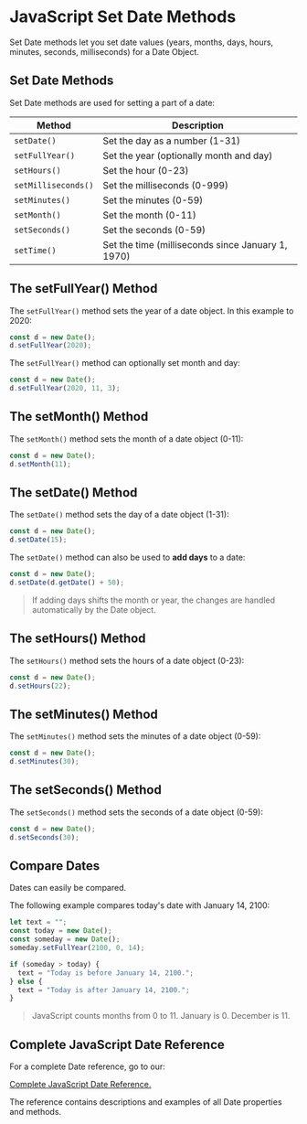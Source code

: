 # JavaScript Set Date Methods

Set Date methods let you set date values (years, months, days, hours, minutes, seconds, milliseconds) for a Date Object.

## Set Date Methods

Set Date methods are used for setting a part of a date:

| **Method**          | **Description**                                   |
| ------------------- | ------------------------------------------------- |
| `setDate()`         | Set the day as a number (1-31)                    |
| `setFullYear()`     | Set the year (optionally month and day)           |
| `setHours()`        | Set the hour (0-23)                               |
| `setMilliseconds()` | Set the milliseconds (0-999)                      |
| `setMinutes()`      | Set the minutes (0-59)                            |
| `setMonth()`        | Set the month (0-11)                              |
| `setSeconds()`      | Set the seconds (0-59)                            |
| `setTime()`         | Set the time (milliseconds since January 1, 1970) |

## The setFullYear() Method

The `setFullYear()` method sets the year of a date object. In this example to 2020:

```javascript
const d = new Date();
d.setFullYear(2020);
```

The `setFullYear()` method can optionally set month and day:

```javascript
const d = new Date();
d.setFullYear(2020, 11, 3);
```

## The setMonth() Method

The `setMonth()` method sets the month of a date object (0-11):

```javascript
const d = new Date();
d.setMonth(11);
```

## The setDate() Method

The `setDate()` method sets the day of a date object (1-31):

```javascript
const d = new Date();
d.setDate(15);
```

The `setDate()` method can also be used to **add days** to a date:

```javascript
const d = new Date();
d.setDate(d.getDate() + 50);
```

> If adding days shifts the month or year, the changes are handled automatically by the Date object.

## The setHours() Method

The `setHours()` method sets the hours of a date object (0-23):

```javascript
const d = new Date();
d.setHours(22);
```

## The setMinutes() Method

The `setMinutes()` method sets the minutes of a date object (0-59):

```javascript
const d = new Date();
d.setMinutes(30);
```

## The setSeconds() Method

The `setSeconds()` method sets the seconds of a date object (0-59):

```javascript
const d = new Date();
d.setSeconds(30);
```

## Compare Dates

Dates can easily be compared.

The following example compares today's date with January 14, 2100:

```javascript
let text = "";
const today = new Date();
const someday = new Date();
someday.setFullYear(2100, 0, 14);

if (someday > today) {
  text = "Today is before January 14, 2100.";
} else {
  text = "Today is after January 14, 2100.";
}
```

> JavaScript counts months from 0 to 11. January is 0. December is 11.

## Complete JavaScript Date Reference

For a complete Date reference, go to our:

[Complete JavaScript Date Reference.](https://www.w3schools.com/jsref/jsref_obj_date.asp)

The reference contains descriptions and examples of all Date properties and methods.